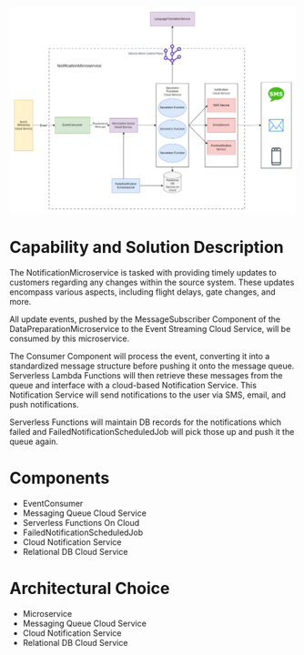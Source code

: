
![Initial Data Loader](https://github.com/beyond-blueprints/arch-katas-2023/blob/main/Diagrams/IndividualComponentDiagrams/NotificationService.drawio.png)

# Capability and Solution Description

The NotificationMicroservice is tasked with providing timely updates to customers regarding any changes within the source system. These updates encompass various aspects, including flight delays, gate changes, and more.

All update events, pushed by the MessageSubscriber Component of the DataPreparationMicroservice to the Event Streaming Cloud Service, will be consumed by this microservice.

The Consumer Component will process the event, converting it into a standardized message structure before pushing it onto the message queue. Serverless Lambda Functions will then retrieve these messages from the queue and interface with a cloud-based Notification Service. This Notification Service will send notifications to the user via SMS, email, and push notifications.

Serverless Functions will maintain DB records for the notifications which failed and FailedNotificationScheduledJob will pick those up and push it the queue again.


# Components
- EventConsumer
- Messaging Queue Cloud Service
- Serverless Functions On Cloud
- FailedNotificationScheduledJob
- Cloud Notification Service
- Relational DB Cloud Service


# Architectural Choice
- Microservice
- Messaging Queue Cloud Service
- Cloud Notification Service
- Relational DB Cloud Service

